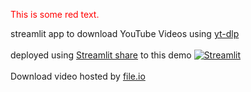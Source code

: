 <span style="color: red;">This is some red text.</span>

streamlit app to download YouTube Videos using [yt-dlp](https://pypi.org/project/yt-dlp/#video-format-options)
\
\
deployed using [Streamlit share](https://streamlit.io/cloud) to this demo [![Streamlit](https://static.streamlit.io/badges/streamlit_badge_black_white.svg)](https://youtube-vedio-projec-whcqwkpj4fmjkxcvxrvvuv.streamlit.app/)
\
\
Download video hosted by [file.io](https://www.file.io/)

